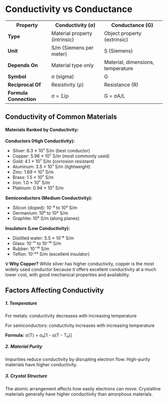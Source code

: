 # Conductivity vs Conductance

<div class="definition-card">
                        <table class="comparison-table">
                            <tr>
                                <th>Property</th>
                                <th>Conductivity (σ)</th>
                                <th>Conductance (G)</th>
                            </tr>
                            <tr>
                                <td><strong>Type</strong></td>
                                <td>Material property (intrinsic)</td>
                                <td>Object property (extrinsic)</td>
                            </tr>
                            <tr>
                                <td><strong>Unit</strong></td>
                                <td>S/m (Siemens per meter)</td>
                                <td>S (Siemens)</td>
                            </tr>
                            <tr>
                                <td><strong>Depends On</strong></td>
                                <td>Material type only</td>
                                <td>Material, dimensions, temperature</td>
                            </tr>
                            <tr>
                                <td><strong>Symbol</strong></td>
                                <td>σ (sigma)</td>
                                <td>G</td>
                            </tr>
                            <tr>
                                <td><strong>Reciprocal Of</strong></td>
                                <td>Resistivity (ρ)</td>
                                <td>Resistance (R)</td>
                            </tr>
                            <tr>
                                <td><strong>Formula Connection</strong></td>
                                <td>σ = 1/ρ</td>
                                <td>G = σA/L</td>
                            </tr>
                        </table>
                    </div>
                    
## Conductivity of Common Materials

<div class="key-points">
    <h4>Materials Ranked by Conductivity:</h4>
    <p style="margin-top: 15px; font-weight: bold;">Conductors (High Conductivity):</p>
    <ul>
                            <li>Silver: 6.3 × 10⁷ S/m (best conductor)</li>
                            <li>Copper: 5.96 × 10⁷ S/m (most commonly used)</li>
                            <li>Gold: 4.1 × 10⁷ S/m (corrosion resistant)</li>
                            <li>Aluminum: 3.5 × 10⁷ S/m (lightweight)</li>
                            <li>Zinc: 1.69 × 10⁷ S/m</li>
                            <li>Brass: 1.5 × 10⁷ S/m</li>
                            <li>Iron: 1.0 × 10⁷ S/m</li>
                            <li>Platinum: 0.94 × 10⁷ S/m</li>
                        </ul>
    <p style="margin-top: 15px; font-weight: bold;">Semiconductors (Medium Conductivity):</p>
                        <ul>
                            <li>Silicon (doped): 10⁻⁴ to 10³ S/m</li>
                            <li>Germanium: 10⁰ to 10² S/m</li>
                            <li>Graphite: 10⁵ S/m (along planes)</li>
                        </ul>
    <p style="margin-top: 15px; font-weight: bold;">Insulators (Low Conductivity):</p>
                        <ul>
                            <li>Distilled water: 5.5 × 10⁻⁶ S/m</li>
                            <li>Glass: 10⁻¹¹ to 10⁻¹⁵ S/m</li>
                            <li>Rubber: 10⁻¹⁵ S/m</li>
                            <li>Teflon: 10⁻²³ S/m (excellent insulator)</li>
                        </ul>
</div>
                    
<div class="note">
                        <strong>💡 Why Copper?</strong> While silver has higher conductivity, copper is the most widely used conductor because it offers excellent conductivity at a much lower cost, with good mechanical properties and availability.
                    </div>
                    
## Factors Affecting Conductivity
                    
<div class="factor-card">
                        <h5>1. Temperature</h5>
                        <p>For metals: conductivity decreases with increasing temperature</p>
                        <p style="margin-top: 8px;">For semiconductors: conductivity increases with increasing temperature</p>
                        <p style="margin-top: 8px;"><strong>Formula:</strong> σ(T) = σ₀[1 - α(T - T₀)]</p>
                    </div>
                    
<div class="factor-card">
                        <h5>2. Material Purity</h5>
                        <p>Impurities reduce conductivity by disrupting electron flow. High-purity materials have higher conductivity.</p>
                    </div>
                    
<div class="factor-card">
                        <h5>3. Crystal Structure</h5>
                        <p>The atomic arrangement affects how easily electrons can move. Crystalline materials generally have higher conductivity than amorphous materials.</p>
                    </div>
</div>
